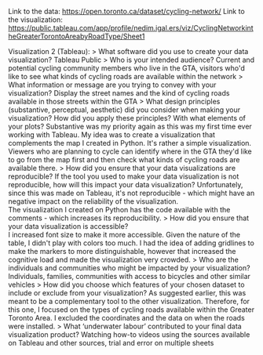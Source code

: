 Link to the data: https://open.toronto.ca/dataset/cycling-network/
Link to the visualization: https://public.tableau.com/app/profile/nedim.igal.ers/viz/CyclingNetworkintheGreaterTorontoAreabyRoadType/Sheet1

Visualization 2 (Tableau):
    > What software did you use to create your data visualization?
      Tableau Public
    > Who is your intended audience? 
      Current and potential cycling community members who live in the GTA, visitors who'd like to see what kinds of cycling roads are available within the network
    > What information or message are you trying to convey with your visualization? 
      Display the street names and the kind of cycling roads available in those streets within the GTA
    > What design principles (substantive, perceptual, aesthetic) did you consider when making your visualization? How did you apply these principles? With what elements of your plots? 
      Substantive was my priority again as this was my first time ever working with Tableau. My idea was to create a visualization that complements the map I created in Python. It's rather a simple visualization. Viewers who are planning to cycle can identify where in the GTA they'd like to go from the map first and then check what kinds of cycling roads are available there.
    > How did you ensure that your data visualizations are reproducible? If the tool you used to make your data visualization is not reproducible, how will this impact your data visualization?
      Unfortunately, since this was made on Tableau, it's not reproducible - which might have an negative impact on the reliability of the visualization.  
      The visualization I created on Python has the code available with the comments - which increases its reproducibility.
    > How did you ensure that your data visualization is accessible?  
      I increased font size to make it more accessible. Given the nature of the table, I didn't play with colors too much. I had the idea of adding gridlines to make the markers to more distinguishable, however that increased the cognitive load and made the visualization very crowded.
    > Who are the individuals and communities who might be impacted by your visualization?  
      Individuals, families, communities with access to bicycles and other similar vehicles
    > How did you choose which features of your chosen dataset to include or exclude from your visualization? 
      As suggested earlier, this was meant to be a complementary tool to the other visualization. Therefore, for this one, I focused on the types of cycling roads available within the Greater Toronto Area. I excluded the coordinates and the data on when the roads were installed.
    > What ‘underwater labour’ contributed to your final data visualization product?
      Watching how-to videos using the sources available on Tableau and other sources, trial and error on multiple sheets

